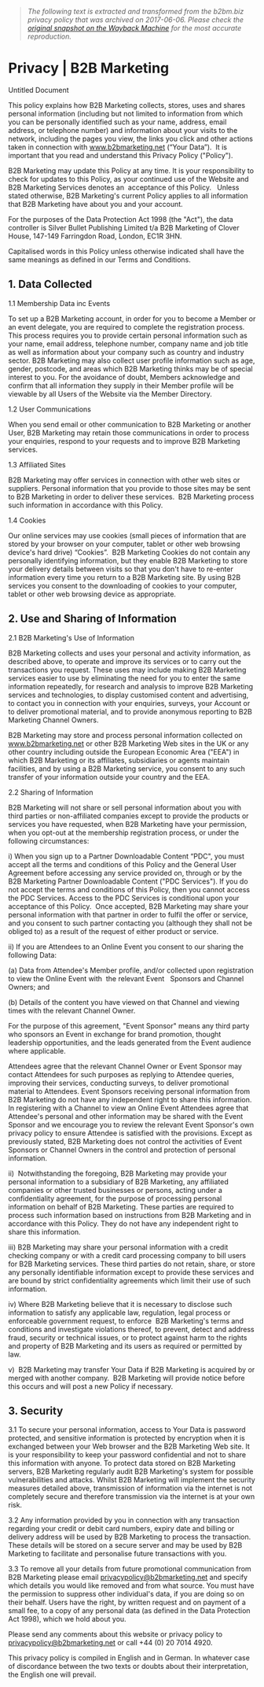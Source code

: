 > *The following text is extracted and transformed from the b2bm.biz privacy policy that was archived on 2017-06-06. Please check the [original snapshot on the Wayback Machine](https://web.archive.org/web/20170606171038id_/https%3A//www.b2bmarketing.net/en-gb/privacy) for the most accurate reproduction.*

# Privacy | B2B Marketing

Untitled Document

This policy explains how B2B Marketing collects, stores, uses and shares personal information (including but not limited to information from which you can be personally identified such as your name, address, email address, or telephone number) and information about your visits to the network, including the pages you view, the links you click and other actions taken in connection with www.b2bmarketing.net (“Your Data”).  It is important that you read and understand this Privacy Policy ("Policy").

B2B Marketing may update this Policy at any time. It is your responsibility to check for updates to this Policy, as your continued use of the Website and B2B Marketing Services denotes an  acceptance of this Policy.   Unless stated otherwise, B2B Marketing's current Policy applies to all information that B2B Marketing have about you and your account.

For the purposes of the Data Protection Act 1998 (the "Act"), the data controller is Silver Bullet Publishing Limited t/a B2B Marketing of Clover House, 147-149 Farringdon Road, London, EC1R 3HN.

Capitalised words in this Policy unless otherwise indicated shall have the same meanings as defined in our Terms and Conditions.

## 1\. Data Collected

1.1 Membership Data inc Events

To set up a B2B Marketing account, in order for you to become a Member or an event delegate, you are required to complete the registration process. This process requires you to provide certain personal information such as your name, email address, telephone number, company name and job title as well as information about your company such as country and industry sector. B2B Marketing may also collect user profile information such as age, gender, postcode, and areas which B2B Marketing thinks may be of special interest to you. For the avoidance of doubt, Members acknowledge and confirm that all information they supply in their Member profile will be viewable by all Users of the Website via the Member Directory.

1.2 User Communications

When you send email or other communication to B2B Marketing or another User, B2B Marketing may retain those communications in order to process your enquiries, respond to your requests and to improve B2B Marketing services.

1.3 Affiliated Sites

B2B Marketing may offer services in connection with other web sites or suppliers. Personal information that you provide to those sites may be sent to B2B Marketing in order to deliver these services.  B2B Marketing process such information in accordance with this Policy.

1.4 Cookies

Our online services may use cookies (small pieces of information that are stored by your browser on your computer, tablet or other web browsing device's hard drive) “Cookies”.  B2B Marketing Cookies do not contain any personally identifying information, but they enable B2B Marketing to store your delivery details between visits so that you don't have to re-enter information every time you return to a B2B Marketing site. By using B2B services you consent to the downloading of cookies to your computer, tablet or other web browsing device as appropriate.

## 2\. Use and Sharing of Information

2.1 B2B Marketing's Use of Information

B2B Marketing collects and uses your personal and activity information, as described above, to operate and improve its services or to carry out the transactions you request. These uses may include making B2B Marketing services easier to use by eliminating the need for you to enter the same information repeatedly, for research and analysis to improve B2B Marketing services and technologies, to display customised content and advertising, to contact you in connection with your enquiries, surveys, your Account or to deliver promotional material, and to provide anonymous reporting to B2B Marketing Channel Owners.

B2B Marketing may store and process personal information collected on www.b2bmarketing.net or other B2B Marketing Web sites in the UK or any other country including outside the European Economic Area ("EEA") in which B2B Marketing or its affiliates, subsidiaries or agents maintain facilities, and by using a B2B Marketing service, you consent to any such transfer of your information outside your country and the EEA. 

2.2 Sharing of Information

B2B Marketing will not share or sell personal information about you with third parties or non-affiliated companies except to provide the products or services you have requested, when B2B Marketing have your permission, when you opt-out at the membership registration process, or under the following circumstances:

i) When you sign up to a Partner Downloadable Content “PDC", you must accept all the terms and conditions of this Policy and the General User Agreement before accessing any service provided on, through or by the B2B Marketing Partner Downloadable Content ("PDC Services"). If you do not accept the terms and conditions of this Policy, then you cannot access the PDC Services. Access to the PDC Services is conditional upon your acceptance of this Policy.  Once accepted, B2B Marketing may share your personal information with that partner in order to fulfil the offer or service, and you consent to such partner contacting you (although they shall not be obliged to) as a result of the request of either product or service.

ii) If you are Attendees to an Online Event you consent to our sharing the following Data:

(a) Data from Attendee's Member profile, and/or collected upon registration to view the Online Event with  the relevant Event   Sponsors and Channel Owners; and

(b) Details of the content you have viewed on that Channel and viewing times with the relevant Channel Owner.

For the purpose of this agreement, "Event Sponsor" means any third party who sponsors an Event in exchange for brand promotion, thought leadership opportunities, and the leads generated from the Event audience where applicable.

Attendees agree that the relevant Channel Owner or Event Sponsor may contact Attendees for such purposes as replying to Attendee queries, improving their services, conducting surveys, to deliver promotional material to Attendees. Event Sponsors receiving personal information from B2B Marketing do not have any independent right to share this information. In registering with a Channel to view an Online Event Attendees agree that Attendee's personal and other information may be shared with the Event Sponsor and we encourage you to review the relevant Event Sponsor's own privacy policy to ensure Attendee is satisfied with the provisions. Except as previously stated, B2B Marketing does not control the activities of Event Sponsors or Channel Owners in the control and protection of personal information.

ii)  Notwithstanding the foregoing, B2B Marketing may provide your personal information to a subsidiary of B2B Marketing, any affiliated companies or other trusted businesses or persons, acting under a confidentiality agreement, for the purpose of processing personal information on behalf of B2B Marketing. These parties are required to process such information based on instructions from B2B Marketing and in accordance with this Policy. They do not have any independent right to share this information.

iii) B2B Marketing may share your personal information with a credit checking company or with a credit card processing company to bill users for B2B Marketing services. These third parties do not retain, share, or store any personally identifiable information except to provide these services and are bound by strict confidentiality agreements which limit their use of such information.

iv) Where B2B Marketing believe that it is necessary to disclose such information to satisfy any applicable law, regulation, legal process or enforceable government request, to enforce  B2B Marketing's terms and conditions and investigate violations thereof, to prevent, detect and address fraud, security or technical issues, or to protect against harm to the rights and property of B2B Marketing and its users as required or permitted by law.

v)  B2B Marketing may transfer Your Data if B2B Marketing is acquired by or merged with another company.  B2B Marketing will provide notice before this occurs and will post a new Policy if necessary.

## 3\. Security

3.1 To secure your personal information, access to Your Data is password protected, and sensitive information is protected by encryption when it is exchanged between your Web browser and the B2B Marketing Web site. It is your responsibility to keep your password confidential and not to share this information with anyone. To protect data stored on B2B Marketing servers, B2B Marketing regularly audit B2B Marketing's system for possible vulnerabilities and attacks. Whilst B2B Marketing will implement the security measures detailed above, transmission of information via the internet is not completely secure and therefore transmission via the internet is at your own risk.

3.2 Any information provided by you in connection with any transaction regarding your credit or debit card numbers, expiry date and billing or delivery address will be used by B2B Marketing to process the transaction. These details will be stored on a secure server and may be used by B2B Marketing to facilitate and personalise future transactions with you.

3.3 To remove all your details from future promotional communication from B2B Marketing please email privacypolicy@b2bmarketing.net and specify which details you would like removed and from what source. You must have the permission to suppress other individual's data, if you are doing so on their behalf. Users have the right, by written request and on payment of a small fee, to a copy of any personal data (as defined in the Data Protection Act 1998), which we hold about you.

Please send any comments about this website or privacy policy to privacypolicy@b2bmarketing.net or call +44 (0) 20 7014 4920.

This privacy policy is compiled in English and in German. In whatever case of discordance between the two texts or doubts about their interpretation, the English one will prevail.
